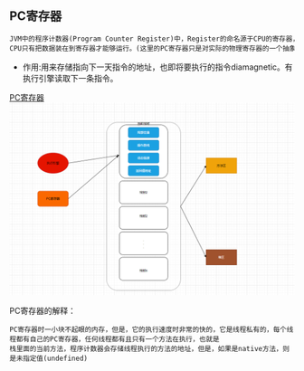 ## PC寄存器
```markdown
JVM中的程序计数器(Program Counter Register)中，Register的命名源于CPU的寄存器，寄存器存储之类相关的现场信息，
CPU只有把数据装在到寄存器才能够运行。(这里的PC寄存器只是对实际的物理寄存器的一个抽象，也称为程序钩子)

```
* 作用:用来存储指向下一天指令的地址，也即将要执行的指令diamagnetic。有执行引擎读取下一条指令。

[PC寄存器](https://app.diagrams.net/#Hchenanddom%2FCharts%2Fmain%2Frepo%2FJVM%E8%BF%90%E8%A1%8C%E6%97%B6%E6%95%B0%E6%8D%AE%E5%8C%BA.drawio)
![PC寄存器](./files/PC寄存器.png)


PC寄存器的解释：

```text
PC寄存器时一小块不起眼的内存，但是，它的执行速度时非常的快的，它是线程私有的，每个线程都有自己的PC寄存器，任何线程都有且只有一个方法在执行，也就是
栈里面的当前方法，程序计数器会存储线程执行的方法的地址，但是，如果是native方法，则是未指定值(undefined)
```